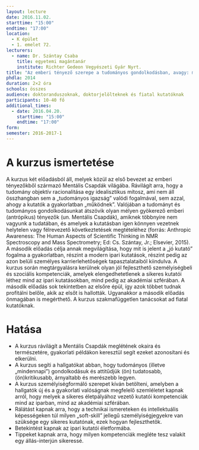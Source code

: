 ```yaml
---
layout: lecture
date: 2016.11.02.
starttime: "15:00"
endtime: "17:00"
location:
  - K épület
  - 1. emelet 72.
lecturers:
  - name: Dr. Szántay Csaba
    title: egyetemi magántanár
    institute: Richter Gedeon Vegyészeti Gyár Nyrt.
title: "Az emberi tényező szerepe a tudományos gondolkodásban, avagy: milyen a jó kutató az akadémiai szférában és az iparban?"
phdla: 2014
duration: 2×2 óra
schools: összes
audience: doktoranduszoknak, doktorjelölteknek és fiatal kutatóknak
participants: 10-40 fő
additional_times:
  - date: 2016.04.20.
    starttime: "15:00"
    endtime: "17:00"
form:
semester: 2016-2017-1
---
```


# A kurzus ismertetése

A kurzus két előadásból áll, melyek közül az első bevezet az emberi tényezőkből származó Mentális Csapdák világába. Rávilágít arra, hogy a tudomány objektív racionalitása egy idealisztikus mítosz, ami nem áll összhangban sem a „tudományos igazság” valódi fogalmával, sem azzal, ahogy a kutatók a gyakorlatban „működnek”. Valójában a tudományt és tudományos gondolkodásunkat átszövik olyan mélyen gyökerező emberi (antrópikus) tényezők (un. Mentális Csapdák), amiknek többnyire nem vagyunk a tudatában, és amelyek a kutatásban igen könnyen vezetnek helytelen vagy félrevezető következtetések megtételéhez (forrás: Anthropic Awareness: The Human Aspects of Scientific Thinking in NMR Spectroscopy and Mass Spectrometry; Ed: Cs. Szántay, Jr.; Elsevier, 2015).
A második előadás célja annak megvilágítása, hogy mit is jelent a „jó kutató” fogalma a gyakorlatban, részint a modern ipari kutatások, részint pedig az azon belüli személyes karrierlehetőségek tapasztalataiból kiindulva. A kurzus során megtárgyalásra kerülnek olyan jól fejleszthető személyiségbeli és szociális kompetenciák, amelyek elengedhetetlenek a sikeres kutatói léthez mind az ipari kutatásokban, mind pedig az akadémiai szférában. A második előadás sok tekintetben az elsőre épül, így azok többet tudnak profitálni belőle, akik az elsőt is hallották. Ugyanakkor a második előadás önmagában is megérthető.
A kurzus szakmafüggetlen tanácsokat ad fiatal kutatóknak.

# Hatása

* A kurzus rávilágít a Mentális Csapdák meglétének okaira és természetére, gyakorlati példákon keresztül segít ezeket azonosítani és elkerülni.
* A kurzus segíti a hallgatókat abban, hogy tudományos (illetve „mindennapi”) gondolkodásuk és attitűdjük (ön) tudatosabb, (ön)kritikusabb, árnyaltabb és merészebb legyen.  
* A kurzus személyiségformáló szerepet kíván betölteni, amelyben a hallgatók új és a gyakorlati valóságnak megfelelő szemléletet kapnak arról, hogy melyek a sikeres életpályához vezető kutatói kompetenciák mind az iparban, mind az akadémiai szférában.
* Rálátást kapnak arra, hogy a technikai ismereteken és intellektuális képességeken túl milyen „soft-skill” jellegű személyiségjegyekre van szüksége egy sikeres kutatónak, ezek hogyan fejleszthetők.
* Betekintést kapnak az ipari kutatói életformába.
* Tippeket kapnak arra, hogy milyen kompetenciák megléte tesz valakit egy állás-interjún sikeressé.
